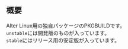 ## 概要
Alter Linux用の独自パッケージのPKGBUILDです。  
`unstable`には開発版のものが入っています。  
`stable`にはリリース用の安定版が入っています。  
